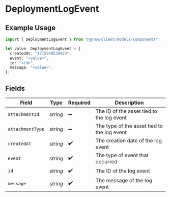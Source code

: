 # DeploymentLogEvent

## Example Usage

```typescript
import { DeploymentLogEvent } from "@gram/client/models/components";

let value: DeploymentLogEvent = {
  createdAt: "1715978530424",
  event: "<value>",
  id: "<id>",
  message: "<value>",
};
```

## Fields

| Field                                       | Type                                        | Required                                    | Description                                 |
| ------------------------------------------- | ------------------------------------------- | ------------------------------------------- | ------------------------------------------- |
| `attachmentId`                              | *string*                                    | :heavy_minus_sign:                          | The ID of the asset tied to the log event   |
| `attachmentType`                            | *string*                                    | :heavy_minus_sign:                          | The type of the asset tied to the log event |
| `createdAt`                                 | *string*                                    | :heavy_check_mark:                          | The creation date of the log event          |
| `event`                                     | *string*                                    | :heavy_check_mark:                          | The type of event that occurred             |
| `id`                                        | *string*                                    | :heavy_check_mark:                          | The ID of the log event                     |
| `message`                                   | *string*                                    | :heavy_check_mark:                          | The message of the log event                |